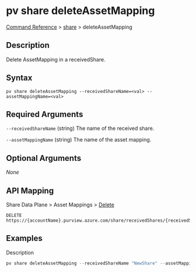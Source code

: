 # pv share deleteAssetMapping

[Command Reference](../../../README.md#command-reference) > [share](./main.md) >  deleteAssetMapping

## Description

Delete AssetMapping in a receivedShare.

## Syntax

```
pv share deleteAssetMapping --receivedShareName=<val> --assetMappingName=<val>
```

## Required Arguments

`--receivedShareName` (string)
The name of the received share.

`--assetMappingName` (string)
The name of the asset mapping.

## Optional Arguments

*None*

## API Mapping

Share Data Plane > Asset Mappings > [Delete](https://docs.microsoft.com/en-us/rest/api/purview/sharedataplane/asset-mappings/delete)
```
DELETE https://{accountName}.purview.azure.com/share/receivedShares/{receivedShareName}/assetMappings/{assetMappingName}
```

## Examples

Description
```powershell
pv share deleteAssetMapping --receivedShareName "NewShare" --assetMappingName "assetName"
```